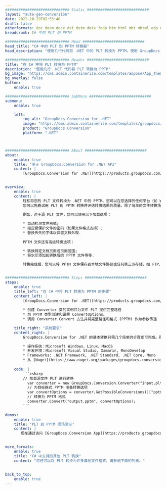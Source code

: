 ```yaml
---
############################# Static ############################
layout: "auto-gen-conversion"
date: 2022-10-29T02:53:40
draft: false
otherformats: doc docm docx dot dotm dotx fodp htm html mht mhtml odp odt otp pot potm potx pps ppsm ppsx ppt pptm pptx rtf
breadcrumb: C# 中的 PLT 到 PPTM

############################# Head ############################
head_title: "C# 中的 PLT 到 PPTM 转换器"
head_description: "使用几行代码将 .NET 中的 PLT 转换为 PPTM。使用 GroupDocs 文档转换 API 转换 160 多种文件格式。"

############################# Header ############################
title: "在 C# 中将 PLT 转换为 PPTM"
description: "使用几行 .NET 代码将 PLT 转换为 PPTM"
bg_image: "https://cms.admin.containerize.com/templates/aspose/App_Themes/V3/images/bg/header1.png"
bg_overlay: false
button:
    enable: true

############################# SubMenu ############################
submenu:
    enable: true

    left:
        img_alt: "GroupDocs.Conversion for .NET"
        image: "https://cms.admin.containerize.com/templates/groupdocs/images/product-logos/90x90-noborder/groupdocs-conversion-net.png"
        product: "GroupDocs.Conversion"
        platform: ".NET"



############################# About ############################
about:
    enable: true
    title: "关于 GroupDocs.Conversion for .NET API"
    content: |
        [GroupDocs.Conversion for .NET](https://products.groupdocs.com/conversion/net/)可用于转换Microsoft Word、Excel、PowerPoint、PDF、Visio等格式。 GroupDocs.Conversion 是一个独立的 API，适用于需要高性能的后端和内部系统。它不依赖于任何软件，例如 Microsoft 或 Open Office。
    

overview:
    enable: true
    content: |
        轻松将您的 PLT 文件转换为 .NET 中的 PPTM。您可以在您选择的任何平台（如 Windows、Linux、macOS）中仅使用几行 C# 代码行。
        您可以免费试用 PLT 到 PPTM 转换并评估转换结果的质量。除了简单的文件转换场景，您还可以尝试更高级的选项来加载源 PLT 文件和保存输出 PPTM 结果。 
        
        例如，对于源 PLT 文件，您可以使用以下加载选项：

        * 自动检测文件格式;
        * 指定受保护文件的密码（如果文件格式支持）;
        * 替换丢失的字体以保留文档外观.
        
        PPTM 文件还有高级转换选项：

        * 转换特定文档页面或页面范围;
        * 将水印添加到转换后的 PPTM 文件等等.

        转换完成后，您可以将 PPTM 文件保存到本地文件路径或任何第三方存储，如 FTP、Amazon S3、Google Drive、Dropbox 等。请注意 - 将 PLT 转换为 PPTM 无需安装任何额外的软件 - 如 MS Office、Open Office、Adobe Acrobat Reader 等。


############################# Steps ############################
steps:
    enable: true
    title_left: "在 C# 中将 PLT 转换为 PPTM 的步骤"
    content_left: |
        [GroupDocs.Conversion for .NET](https://products.groupdocs.com/conversion/net/) 使开发人员只需几行代码即可轻松地将 PLT 文件转换为 PPTM。
        
        * 创建 Converter 类的实例并为文件 PLT 提供完整路径
        * 为 PPTM 类型创建和设置 ConvertOptions。
        * 调用 Converter.Convert 方法并将完整路径和格式 (PPTM) 作为参数传递

    title_right: "系统要求"
    content_right: |
        GroupDocs.Conversion for .NET 的基本转换只需几个简单的步骤即可完成。所有主要平台和操作系统都支持我们的 API。在执行以下代码之前，请确保您的系统上安装了以下先决条件。

        * 操作系统：Microsoft Windows、Linux、MacOS
        * 开发环境：Microsoft Visual Studio, Xamarin, MonoDevelop
        * Frameworks: .NET Framework, .NET Standard, .NET Core, Mono
        * 从 [Nuget](https://www.nuget.org/packages/groupdocs.conversion) 获取最新的 GroupDocs.Conversion for .NET
         
    code: |
        ```csharp    
        // 加载源文件 PLT 进行转换
          var converter = new GroupDocs.Conversion.Converter("input.plt");
          // 为目标格式 PPTM 准备转换选项
          var convertOptions = converter.GetPossibleConversions()["pptm"].ConvertOptions;
          // 转换为 PPTM 格式
          converter.Convert("output.pptm", convertOptions);
        ```

demos:
    enable: true
    title: "PLT 到 PPTM 现场演示"
    content: |
       现在通过访问 [GroupDocs.Conversion App](https://products.groupdocs.app/conversion/family) 网站将 PLT 转换为 PPTM。在线演示具有以下优点
          

more_formats:
    enable: true
    title: "C# 中支持的其他 PLT 转换"
    content: "您还可以将 PLT 转换为许多其他文件格式。请参阅下面的列表。"
       
       
back_to_top:
    enable: true
---
```

